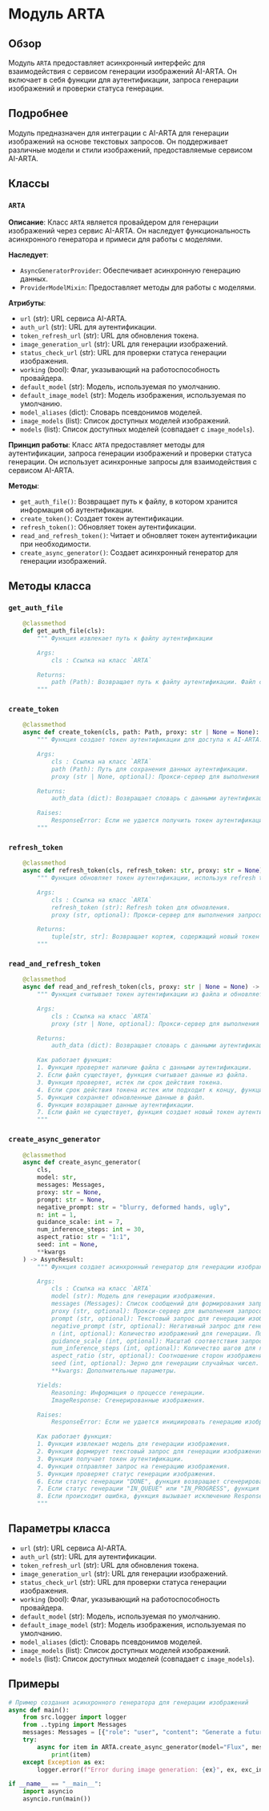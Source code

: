 # Модуль ARTA

## Обзор

Модуль `ARTA` предоставляет асинхронный интерфейс для взаимодействия с сервисом генерации изображений AI-ARTA. Он включает в себя функции для аутентификации, запроса генерации изображений и проверки статуса генерации.

## Подробнее

Модуль предназначен для интеграции с AI-ARTA для генерации изображений на основе текстовых запросов. Он поддерживает различные модели и стили изображений, предоставляемые сервисом AI-ARTA.

## Классы

### `ARTA`

**Описание**: Класс `ARTA` является провайдером для генерации изображений через сервис AI-ARTA. Он наследует функциональность асинхронного генератора и примеси для работы с моделями.

**Наследует**:
- `AsyncGeneratorProvider`: Обеспечивает асинхронную генерацию данных.
- `ProviderModelMixin`: Предоставляет методы для работы с моделями.

**Атрибуты**:
- `url` (str): URL сервиса AI-ARTA.
- `auth_url` (str): URL для аутентификации.
- `token_refresh_url` (str): URL для обновления токена.
- `image_generation_url` (str): URL для генерации изображений.
- `status_check_url` (str): URL для проверки статуса генерации изображения.
- `working` (bool): Флаг, указывающий на работоспособность провайдера.
- `default_model` (str): Модель, используемая по умолчанию.
- `default_image_model` (str): Модель изображения, используемая по умолчанию.
- `model_aliases` (dict): Словарь псевдонимов моделей.
- `image_models` (list): Список доступных моделей изображений.
- `models` (list): Список доступных моделей (совпадает с `image_models`).

**Принцип работы**:
Класс `ARTA` предоставляет методы для аутентификации, запроса генерации изображений и проверки статуса генерации. Он использует асинхронные запросы для взаимодействия с сервисом AI-ARTA.

**Методы**:
- `get_auth_file()`: Возвращает путь к файлу, в котором хранится информация об аутентификации.
- `create_token()`: Создает токен аутентификации.
- `refresh_token()`: Обновляет токен аутентификации.
- `read_and_refresh_token()`: Читает и обновляет токен аутентификации при необходимости.
- `create_async_generator()`: Создает асинхронный генератор для генерации изображений.

## Методы класса

### `get_auth_file`

```python
    @classmethod
    def get_auth_file(cls):
        """ Функция извлекает путь к файлу аутентификации

        Args:
            cls : Ссылка на класс `ARTA`

        Returns:
            path (Path): Возвращает путь к файлу аутентификации. Файл создается в директории для хранения cookies, имя файла формируется на основе имени класса.
        """
```

### `create_token`

```python
    @classmethod
    async def create_token(cls, path: Path, proxy: str | None = None):
        """ Функция создает токен аутентификации для доступа к AI-ARTA.

        Args:
            cls : Ссылка на класс `ARTA`
            path (Path): Путь для сохранения данных аутентификации.
            proxy (str | None, optional): Прокси-сервер для выполнения запросов. По умолчанию `None`.

        Returns:
            auth_data (dict): Возвращает словарь с данными аутентификации, включая токен.

        Raises:
            ResponseError: Если не удается получить токен аутентификации.
        """
```

### `refresh_token`

```python
    @classmethod
    async def refresh_token(cls, refresh_token: str, proxy: str = None) -> tuple[str, str]:
        """ Функция обновляет токен аутентификации, используя refresh token.

        Args:
            cls : Ссылка на класс `ARTA`
            refresh_token (str): Refresh token для обновления.
            proxy (str, optional): Прокси-сервер для выполнения запросов. По умолчанию `None`.

        Returns:
            tuple[str, str]: Возвращает кортеж, содержащий новый токен и новый refresh token.
        """
```

### `read_and_refresh_token`

```python
    @classmethod
    async def read_and_refresh_token(cls, proxy: str | None = None) -> str:
        """ Функция считывает токен аутентификации из файла и обновляет его, если срок действия истек или подходит к концу.

        Args:
            cls : Ссылка на класс `ARTA`
            proxy (str | None, optional): Прокси-сервер для выполнения запросов. По умолчанию `None`.

        Returns:
            auth_data (dict): Возвращает словарь с данными аутентификации.

        Как работает функция:
        1. Функция проверяет наличие файла с данными аутентификации.
        2. Если файл существует, функция считывает данные из файла.
        3. Функция проверяет, истек ли срок действия токена.
        4. Если срок действия токена истек или подходит к концу, функция обновляет токен, используя refresh token.
        5. Функция сохраняет обновленные данные в файл.
        6. Функция возвращает данные аутентификации.
        7. Если файл не существует, функция создает новый токен аутентификации.
        """
```

### `create_async_generator`

```python
    @classmethod
    async def create_async_generator(
        cls,
        model: str,
        messages: Messages,
        proxy: str = None,
        prompt: str = None,
        negative_prompt: str = "blurry, deformed hands, ugly",
        n: int = 1,
        guidance_scale: int = 7,
        num_inference_steps: int = 30,
        aspect_ratio: str = "1:1",
        seed: int = None,
        **kwargs
    ) -> AsyncResult:
        """ Функция создает асинхронный генератор для генерации изображений на основе текстового запроса.

        Args:
            cls : Ссылка на класс `ARTA`
            model (str): Модель для генерации изображения.
            messages (Messages): Список сообщений для формирования запроса.
            proxy (str, optional): Прокси-сервер для выполнения запросов. По умолчанию `None`.
            prompt (str, optional): Текстовый запрос для генерации изображения. По умолчанию `None`.
            negative_prompt (str, optional): Негативный запрос для генерации изображения. По умолчанию "blurry, deformed hands, ugly".
            n (int, optional): Количество изображений для генерации. По умолчанию 1.
            guidance_scale (int, optional): Масштаб соответствия запросу. По умолчанию 7.
            num_inference_steps (int, optional): Количество шагов для генерации изображения. По умолчанию 30.
            aspect_ratio (str, optional): Соотношение сторон изображения. По умолчанию "1:1".
            seed (int, optional): Зерно для генерации случайных чисел. По умолчанию `None`.
            **kwargs: Дополнительные параметры.

        Yields:
            Reasoning: Информация о процессе генерации.
            ImageResponse: Сгенерированные изображения.

        Raises:
            ResponseError: Если не удается инициировать генерацию изображения или происходит ошибка в процессе генерации.

        Как работает функция:
        1. Функция извлекает модель для генерации изображения.
        2. Функция формирует текстовый запрос для генерации изображения.
        3. Функция получает токен аутентификации.
        4. Функция отправляет запрос на генерацию изображения.
        5. Функция проверяет статус генерации изображения.
        6. Если статус генерации "DONE", функция возвращает сгенерированные изображения.
        7. Если статус генерации "IN_QUEUE" или "IN_PROGRESS", функция ожидает и повторяет проверку статуса.
        8. Если происходит ошибка, функция вызывает исключение ResponseError.
        """
```

## Параметры класса

- `url` (str): URL сервиса AI-ARTA.
- `auth_url` (str): URL для аутентификации.
- `token_refresh_url` (str): URL для обновления токена.
- `image_generation_url` (str): URL для генерации изображений.
- `status_check_url` (str): URL для проверки статуса генерации изображения.
- `working` (bool): Флаг, указывающий на работоспособность провайдера.
- `default_model` (str): Модель, используемая по умолчанию.
- `default_image_model` (str): Модель изображения, используемая по умолчанию.
- `model_aliases` (dict): Словарь псевдонимов моделей.
- `image_models` (list): Список доступных моделей изображений.
- `models` (list): Список доступных моделей (совпадает с `image_models`).

## Примеры

```python
# Пример создания асинхронного генератора для генерации изображений
async def main():
    from src.logger import logger
    from ..typing import Messages
    messages: Messages = [{"role": "user", "content": "Generate a futuristic cityscape"}]
    try:
        async for item in ARTA.create_async_generator(model="Flux", messages=messages):
            print(item)
    except Exception as ex:
        logger.error(f"Error during image generation: {ex}", ex, exc_info=True)

if __name__ == "__main__":
    import asyncio
    asyncio.run(main())